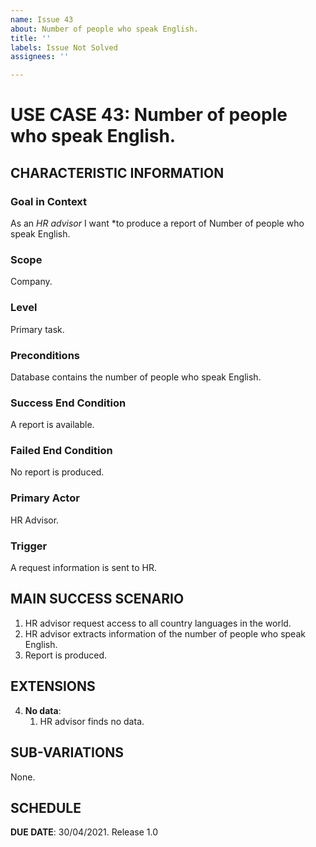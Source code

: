```yaml
---
name: Issue 43
about: Number of people who speak English.
title: ''
labels: Issue Not Solved
assignees: ''

---
```


# USE CASE 43: Number of people who speak English.


## CHARACTERISTIC INFORMATION

### Goal in Context

As an *HR advisor* I want *to produce a report of Number of people who speak English.

### Scope

Company.

### Level

Primary task.

### Preconditions

Database contains the number of people who speak English.

### Success End Condition

A report is available.

### Failed End Condition

No report is produced.

### Primary Actor

HR Advisor.

### Trigger

A request information is sent to HR.

## MAIN SUCCESS SCENARIO

1. HR advisor request access to all country languages in the world.
2. HR advisor extracts information of the number of people who speak English.
3. Report is produced.

## EXTENSIONS

4. **No data**:
    1. HR advisor finds no data.

## SUB-VARIATIONS

None.

## SCHEDULE

**DUE DATE**: 30/04/2021.
Release 1.0
